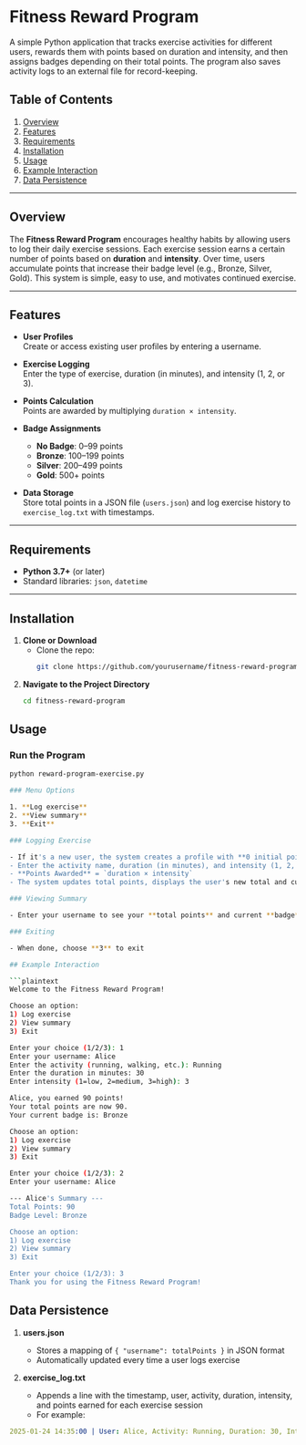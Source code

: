 # Fitness Reward Program

A simple Python application that tracks exercise activities for different users, rewards them with points based on duration and intensity, and then assigns badges depending on their total points. The program also saves activity logs to an external file for record-keeping.

## Table of Contents

1. [Overview](#overview)  
2. [Features](#features)  
3. [Requirements](#requirements)  
4. [Installation](#installation)  
5. [Usage](#usage)  
6. [Example Interaction](#example-interaction)  
7. [Data Persistence](#data-persistence)  

---

## Overview

The **Fitness Reward Program** encourages healthy habits by allowing users to log their daily exercise sessions. Each exercise session earns a certain number of points based on **duration** and **intensity**. Over time, users accumulate points that increase their badge level (e.g., Bronze, Silver, Gold). This system is simple, easy to use, and motivates continued exercise.

---

## Features

- **User Profiles**  
  Create or access existing user profiles by entering a username.

- **Exercise Logging**  
  Enter the type of exercise, duration (in minutes), and intensity (1, 2, or 3).

- **Points Calculation**  
  Points are awarded by multiplying `duration × intensity`.

- **Badge Assignments**  
  - **No Badge**: 0–99 points  
  - **Bronze**: 100–199 points  
  - **Silver**: 200–499 points  
  - **Gold**: 500+ points

- **Data Storage**  
  Store total points in a JSON file (`users.json`) and log exercise history to `exercise_log.txt` with timestamps.

---

## Requirements

- **Python 3.7+** (or later)
- Standard libraries: `json`, `datetime`

---

## Installation

1. **Clone or Download**  
   - Clone the repo:
     ```bash
     git clone https://github.com/yourusername/fitness-reward-program.git
     ```
2. **Navigate to the Project Directory**  
   ```bash
   cd fitness-reward-program

## Usage

### Run the Program

```bash
python reward-program-exercise.py

### Menu Options

1. **Log exercise**  
2. **View summary**
3. **Exit**

### Logging Exercise

- If it's a new user, the system creates a profile with **0 initial points**
- Enter the activity name, duration (in minutes), and intensity (1, 2, or 3)
- **Points Awarded** = `duration × intensity`
- The system updates total points, displays the user's new total and current badge, and logs the details in a file

### Viewing Summary

- Enter your username to see your **total points** and current **badge** level

### Exiting

- When done, choose **3** to exit

## Example Interaction

```plaintext
Welcome to the Fitness Reward Program!

Choose an option:
1) Log exercise
2) View summary
3) Exit

Enter your choice (1/2/3): 1
Enter your username: Alice
Enter the activity (running, walking, etc.): Running
Enter the duration in minutes: 30
Enter intensity (1=low, 2=medium, 3=high): 3

Alice, you earned 90 points!
Your total points are now 90.
Your current badge is: Bronze

Choose an option:
1) Log exercise
2) View summary
3) Exit

Enter your choice (1/2/3): 2
Enter your username: Alice

--- Alice's Summary ---
Total Points: 90
Badge Level: Bronze

Choose an option:
1) Log exercise
2) View summary
3) Exit

Enter your choice (1/2/3): 3
Thank you for using the Fitness Reward Program!
```

## Data Persistence

1. **users.json**
   - Stores a mapping of `{ "username": totalPoints }` in JSON format
   - Automatically updated every time a user logs exercise

2. **exercise_log.txt**
   - Appends a line with the timestamp, user, activity, duration, intensity, and points earned for each exercise session
   - For example:

```yaml
2025-01-24 14:35:00 | User: Alice, Activity: Running, Duration: 30, Intensity: 3, Points: 90